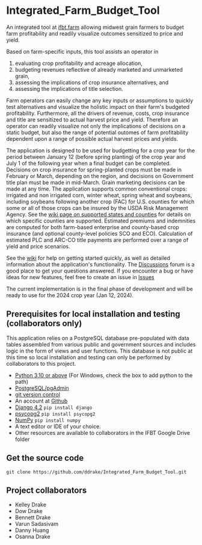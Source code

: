 # Integrated_Farm_Budget_Tool

An integrated tool at [ifbt.farm](https://ifbt.farm) allowing midwest grain farmers to budget farm profitability and readily visualize outcomes sensitized to price and yield.

Based on farm-specific inputs, this tool assists an operator in 

1) evaluating crop profitability and acreage allocation, 
2) budgeting revenues reflective of already marketed and unmarketed grain,
3) assessing the implications of crop insurance alternatives, and
4) assessing the implications of title selection.

Farm operators can easily change any key inputs or assumptions to quickly test alternatives and visualize the holistic impact on their farm's budgeted profitability.   Furthermore, all the drivers of revenue, costs, crop insurance and title are sensitized to actual harvest price and yield.  Therefore an operator can readily visualize not only the implications of decisions on a static budget, but also the range of potential outomes of farm profitability dependent upon a range of possible actual harvest prices and yields.

The application is designed to be used for budgetting for a crop year for the period between January 12 (before spring planting) of the crop year and July 1 of the following year when a final budget can be completed.  Decisions on crop insurance for spring-planted crops must be made in February or March, depending on the region, and decisions on Government title plan must be made in mid-March.  Grain marketing decisions can be made at any time. The application supports common conventional crops: irrigated and non irrigated corn, winter wheat, spring wheat and soybeans, including soybeans following another crop (FAC) for U.S. counties for which some or all of those crops can be insured by the USDA Risk Management Agency.  See the [wiki page on supported states and counties](https://github.com/ddrake/Integrated_Farm_Budget_Tool/wiki/Unsupported-states-and-counties) for details on which specific counties are supported.  Estimated premiums and indemnities are computed for both farm-based enterprise and county-based crop insurance (and optional county-level policies SCO and ECO).  Calculation of estimated PLC and ARC-CO title payments are performed over a range of yield and price scenarios.

See the [wiki](https://github.com/ddrake/Integrated_Farm_Budget_Tool/wiki) for help on getting started quickly, as well as detailed information about the application's functionality.  The [Discussions](https://github.com/ddrake/Integrated_Farm_Budget_Tool/discussions) forum is a good place to get your questions answered.  If you encounter a bug or have ideas for new features, feel free to create an issue in [Issues](https://github.com/ddrake/Integrated_Farm_Budget_Tool/issues)

The current implementation is in the final phase of development and will be ready to use for the 2024 crop year (Jan 12, 2024).

## Prerequisites for local installation and testing (collaborators only)

This application relies on a PostgreSQL database pre-populated with data tables assembled from various public and government sources and includes logic in the form of views and user functions.  This database is not public at this time so local installation and testing can only be performed by collaborators to this project.

- [Python 3.10 or above](https://www.python.org/) (For Windows, check the box to add python to the path)
- [PostgreSQL/pgAdmin](https://www.postgresql.org/download/windows/)
- [git version control](https://git-scm.com/downloads)
- An account at [Github](https://github.com)
- [Django 4.2](https://numpy.org/) `pip install django`
- [psycopg2](https://numpy.org/) `pip install psycopg2`
- [NumPy](https://numpy.org/) `pip install numpy`
- A text editor or IDE of your choice.
- Other resources are available to collaborators in the IFBT Google Drive folder

## Get the source code

```
git clone https://github.com/ddrake/Integrated_Farm_Budget_Tool.git
```

## Project collaborators

- Kelley Drake
- Dow Drake
- Bennett Drake
- Varun Sadasivam
- Danny Huang
- Osanna Drake
